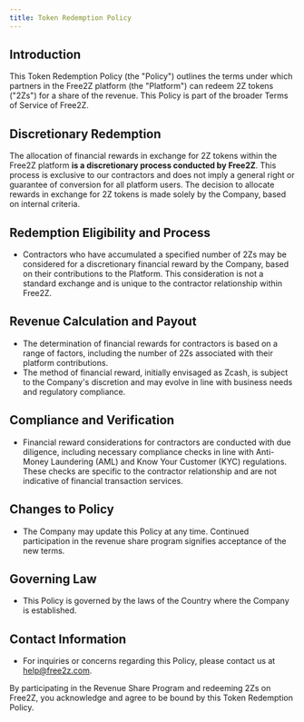 ```yaml
---
title: Token Redemption Policy
---
```


## Introduction

This Token Redemption Policy (the "Policy") outlines the terms under which partners in the Free2Z platform (the "Platform") can redeem 2Z tokens ("2Zs") for a share of the revenue. This Policy is part of the broader Terms of Service of Free2Z.

## Discretionary Redemption

The allocation of financial rewards in exchange for 2Z tokens within the Free2Z platform **is a discretionary process conducted by Free2Z**. This process is exclusive to our contractors and does not imply a general right or guarantee of conversion for all platform users. The decision to allocate rewards in exchange for 2Z tokens is made solely by the Company, based on internal criteria.

## Redemption Eligibility and Process

- Contractors who have accumulated a specified number of 2Zs may be considered for a discretionary financial reward by the Company, based on their contributions to the Platform. This consideration is not a standard exchange and is unique to the contractor relationship within Free2Z.

## Revenue Calculation and Payout

- The determination of financial rewards for contractors is based on a range of factors, including the number of 2Zs associated with their platform contributions.
- The method of financial reward, initially envisaged as Zcash, is subject to the Company's discretion and may evolve in line with business needs and regulatory compliance.

## Compliance and Verification

- Financial reward considerations for contractors are conducted with due diligence, including necessary compliance checks in line with Anti-Money Laundering (AML) and Know Your Customer (KYC) regulations. These checks are specific to the contractor relationship and are not indicative of financial transaction services.

## Changes to Policy

- The Company may update this Policy at any time. Continued participation in the revenue share program signifies acceptance of the new terms.

## Governing Law

- This Policy is governed by the laws of the Country where the Company is established.

## Contact Information

- For inquiries or concerns regarding this Policy, please contact us at [help@free2z.com](mailto:help@free2z.com).

By participating in the Revenue Share Program and redeeming 2Zs on Free2Z, you acknowledge and agree to be bound by this Token Redemption Policy.
